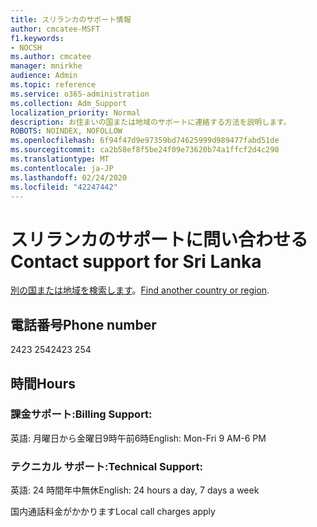 ```yaml
---
title: スリランカのサポート情報
author: cmcatee-MSFT
f1.keywords:
- NOCSH
ms.author: cmcatee
manager: mnirkhe
audience: Admin
ms.topic: reference
ms.service: o365-administration
ms.collection: Adm_Support
localization_priority: Normal
description: お住まいの国または地域のサポートに連絡する方法を説明します。
ROBOTS: NOINDEX, NOFOLLOW
ms.openlocfilehash: 6f94f47d9e97359bd74625999d989477fabd51de
ms.sourcegitcommit: ca2b58ef8f5be24f09e73620b74a1ffcf2d4c290
ms.translationtype: MT
ms.contentlocale: ja-JP
ms.lasthandoff: 02/24/2020
ms.locfileid: "42247442"
---
```

# <a name="contact-support-for-sri-lanka"></a><span data-ttu-id="59d03-103">スリランカのサポートに問い合わせる</span><span class="sxs-lookup"><span data-stu-id="59d03-103">Contact support for Sri Lanka</span></span>

<span data-ttu-id="59d03-104">[別の国または地域を検索します](../contact-support-for-business-products.md)。</span><span class="sxs-lookup"><span data-stu-id="59d03-104">[Find another country or region](../contact-support-for-business-products.md).</span></span>

## <a name="phone-number"></a><span data-ttu-id="59d03-105">電話番号</span><span class="sxs-lookup"><span data-stu-id="59d03-105">Phone number</span></span>
<span data-ttu-id="59d03-106">2423 254</span><span class="sxs-lookup"><span data-stu-id="59d03-106">2423 254</span></span>

## <a name="hours"></a><span data-ttu-id="59d03-107">時間</span><span class="sxs-lookup"><span data-stu-id="59d03-107">Hours</span></span>
### <a name="billing-support"></a><span data-ttu-id="59d03-108">課金サポート:</span><span class="sxs-lookup"><span data-stu-id="59d03-108">Billing Support:</span></span>

<span data-ttu-id="59d03-109">英語: 月曜日から金曜日9時午前6時</span><span class="sxs-lookup"><span data-stu-id="59d03-109">English: Mon-Fri 9 AM-6 PM</span></span>

### <a name="technical-support"></a><span data-ttu-id="59d03-110">テクニカル サポート:</span><span class="sxs-lookup"><span data-stu-id="59d03-110">Technical Support:</span></span>

<span data-ttu-id="59d03-111">英語: 24 時間年中無休</span><span class="sxs-lookup"><span data-stu-id="59d03-111">English: 24 hours a day, 7 days a week</span></span>

<span data-ttu-id="59d03-112">国内通話料金がかかります</span><span class="sxs-lookup"><span data-stu-id="59d03-112">Local call charges apply</span></span>